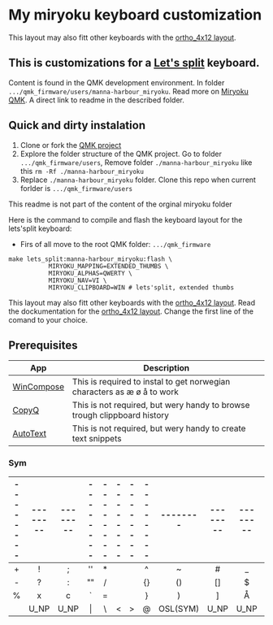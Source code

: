 # My miryoku keyboard customization
This layout may also fitt other keyboards with the [ortho_4x12 layout](https://github.com/qmk/qmk_firmware/tree/master/users/manna-harbour_miryoku#ortho_4x12).
## This is customizations for a [Let's split](https://benkyriakou.com/posts/lets-split-keyboard-build) keyboard.
Content is found in the QMK development environment. In folder `.../qmk_firmware/users/manna-harbour_miryoku`.
Read more on [Miryoku QMK](https://github.com/qmk/qmk_firmware/tree/master/users/manna-harbour_miryoku). A direct link to readme in the described folder.

## Quick and dirty instalation
1. Clone or fork the [QMK project](https://github.com/qmk/qmk_firmware)
1. Explore the folder structure of the QMK project. Go to folder `.../qmk_firmware/users`, Remove folder `./manna-harbour_miryoku` like this `rm -Rf ./manna-harbour_miryoku`
1. Replace `./manna-harbour_miryoku` folder. Clone this repo when current forlder is `.../qmk_firmware/users`

This readme is not  part of the content of the orginal miryoku folder

Here is the command to compile and flash the keyboard layout for the lets'split keyboard:
- Firs of all move to the root QMK folder: `.../qmk_firmware`
```make
make lets_split:manna-harbour_miryoku:flash \
           MIRYOKU_MAPPING=EXTENDED_THUMBS \
           MIRYOKU_ALPHAS=QWERTY \
           MIRYOKU_NAV=VI \
           MIRYOKU_CLIPBOARD=WIN # lets'split, extended thumbs
```
This layout may also fitt other keyboards with the [ortho_4x12 layout](https://github.com/qmk/qmk_firmware/tree/master/users/manna-harbour_miryoku#ortho_4x12). Read the dockumentation for  the [ortho_4x12 layout](https://github.com/qmk/qmk_firmware/tree/master/users/manna-harbour_miryoku#ortho_4x12). Change the first line of the comand to your choice.

## Prerequisites

| App | Description |
| --- | --- |
| [WinCompose](https://github.com/samhocevar/wincompose) |  This is required to instal to get norwegian characters as æ ø å to work |
| [CopyQ](https://github.com/hluk/CopyQ) |  This is not required, but wery handy to browse trough clippboard history |
| [AutoText](https://www.jitbit.com/autotext/) |  This is not required, but wery handy to create text snippets |


### Sym
|--------|--------|--------|--------|--------|--------|--------|--------|--------|--------|--------|--------|
|  :---: | :---:  | :---:  | :---:  | :---:  | :---:  | :---:  | :---:  | :---:  | :---:  | :---:  | :---:  |
| +      |   !    | ;      | ''     |    *   |        |        |   ^    |  ~     |    #   | _      | &      |
| -      | ?      | :      | ""     | /      |        |        | {}     | ()     | []     |  $     | Ø      |
| %      | x      | c      | \`     | =      |        |        | }      | )      | ]      | Å      | Æ      |
|        | U_NP   |  U_NP  | \|     |  \     | <      | >      | @      |OSL(SYM)| U_NP   | U_NP   |        |
